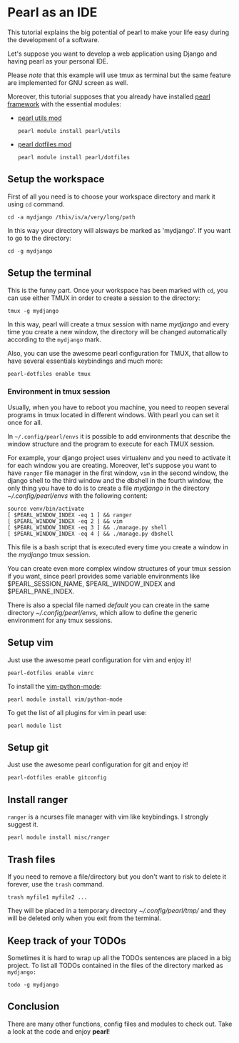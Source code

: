 # Pearl as an IDE #

This tutorial explains the big potential of pearl to make your life easy
during the development of a software.

Let's suppose you want to develop a web application using Django and having
pearl as your personal IDE.

Please *note* that this example will use tmux as terminal but the same feature
are implemented for GNU screen as well.

Moreover, this tutorial supposes that you already have installed
[pearl framework](https://github.com/fsquillace/pearl) with the essential modules:

- [pearl utils mod](https://github.com/fsquillace/pearl-utils)

    `pearl module install pearl/utils`

- [pearl dotfiles mod](https://github.com/fsquillace/pearl-dotfiles)

    `pearl module install pearl/dotfiles`


## Setup the workspace ##

First of all you need is to choose your workspace directory and mark it using `cd` command.

    cd -a mydjango /this/is/a/very/long/path

In this way your directory will alsways be marked as 'mydjango'. If you want to go
to the directory:

    cd -g mydjango


## Setup the terminal ##

This is the funny part. Once your workspace has been marked with `cd`, you can
use either TMUX in order to create a session to the directory:

    tmux -g mydjango

In this way, pearl will create a tmux session with name *mydjango* and every time
you create a new window, the directory will be changed automatically according to the `mydjango` mark.

Also, you can use the awesome pearl configuration for TMUX, that allow to have
several essentials keybindings and much more:

    pearl-dotfiles enable tmux


### Environment in tmux session ###

Usually, when you have to reboot you machine, you need to reopen several programs
in tmux located in different windows. With pearl you can set it once for all.

In `~/.config/pearl/envs` it is possible
to add environments that describe the window structure and the program to execute
for each TMUX session.

For example, your django project uses virtualenv and you need to activate it for
each window you are creating. Moreover, let's suppose you want to have
`ranger` file manager in the first window,
`vim` in the second window, the django shell to the third window
and the dbshell in the fourth window, the only thing
you have to do is to create a file *mydjango* in the directory
*~/.config/pearl/envs* with the following content:

    source venv/bin/activate
    [ $PEARL_WINDOW_INDEX -eq 1 ] && ranger
    [ $PEARL_WINDOW_INDEX -eq 2 ] && vim
    [ $PEARL_WINDOW_INDEX -eq 3 ] && ./manage.py shell
    [ $PEARL_WINDOW_INDEX -eq 4 ] && ./manage.py dbshell

This file is a bash script that is executed every time you create a window in
the *mydjango* tmux session.

You can create even more complex window structures of your tmux session if you want,
since pearl provides some variable environments like $PEARL\_SESSION\_NAME,
$PEARL\_WINDOW\_INDEX and $PEARL\_PANE\_INDEX.

There is also a special file named *default* you can create in the same directory
*~/.config/pearl/envs*, which allow to define the generic environment
for any tmux sessions.


## Setup vim ##

Just use the awesome pearl configuration for vim and enjoy it!

    pearl-dotfiles enable vimrc

To install the [vim-python-mode](https://github.com/klen/python-mode):

    pearl module install vim/python-mode

To get the list of all plugins for vim in pearl use:

    pearl module list


## Setup git ##

Just use the awesome pearl configuration for git and enjoy it!

    pearl-dotfiles enable gitconfig


## Install ranger ##

`ranger` is a ncurses file manager with vim like keybindings. I strongly suggest it.

    pearl module install misc/ranger


## Trash files ##

If you need to remove a file/directory but you don't want to risk to delete it
forever, use the `trash` command.

    trash myfile1 myfile2 ...

They will be placed in a temporary directory *~/.config/pearl/tmp/* and they will
be deleted only when you exit from the terminal.


## Keep track of your TODOs ##

Sometimes it is hard to wrap up all the TODOs sentences are placed in a big project.
To list all TODOs contained in the files of the directory marked as `mydjango:`

    todo -g mydjango


## Conclusion ##

There are many other functions, config files and modules to check out.
Take a look at the code and enjoy **pearl**!

